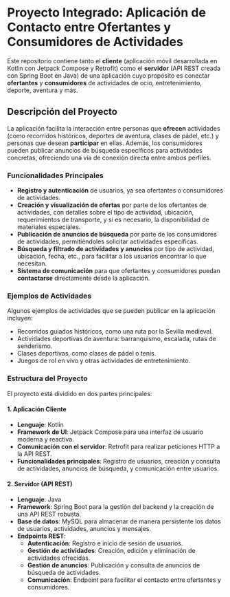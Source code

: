 # Proyecto Integrado: Aplicación de Contacto entre Ofertantes y Consumidores de Actividades

Este repositorio contiene tanto el **cliente** (aplicación móvil desarrollada en Kotlin con Jetpack Compose y Retrofit) como el **servidor** (API REST creada con Spring Boot en Java) de una aplicación cuyo propósito es conectar **ofertantes** y **consumidores** de actividades de ocio, entretenimiento, deporte, aventura y más.

## Descripción del Proyecto

La aplicación facilita la interacción entre personas que **ofrecen** actividades (como recorridos históricos, deportes de aventura, clases de pádel, etc.) y personas que desean **participar** en ellas. Además, los consumidores pueden publicar anuncios de búsqueda específicos para actividades concretas, ofreciendo una vía de conexión directa entre ambos perfiles.

### Funcionalidades Principales

- **Registro y autenticación** de usuarios, ya sea ofertantes o consumidores de actividades.
- **Creación y visualización de ofertas** por parte de los ofertantes de actividades, con detalles sobre el tipo de actividad, ubicación, requerimientos de transporte, y si es necesario, la disponibilidad de materiales especiales.
- **Publicación de anuncios de búsqueda** por parte de los consumidores de actividades, permitiéndoles solicitar actividades específicas.
- **Búsqueda y filtrado de actividades y anuncios** por tipo de actividad, ubicación, fecha, etc., para facilitar a los usuarios encontrar lo que necesitan.
- **Sistema de comunicación** para que ofertantes y consumidores puedan **contactarse** directamente desde la aplicación.

### Ejemplos de Actividades

Algunos ejemplos de actividades que se pueden publicar en la aplicación incluyen:

- Recorridos guiados históricos, como una ruta por la Sevilla medieval.
- Actividades deportivas de aventura: barranquismo, escalada, rutas de senderismo.
- Clases deportivas, como clases de pádel o tenis.
- Juegos de rol en vivo y otras actividades de entretenimiento.

### Estructura del Proyecto

El proyecto está dividido en dos partes principales:

#### 1. Aplicación Cliente

- **Lenguaje**: Kotlin
- **Framework de UI**: Jetpack Compose para una interfaz de usuario moderna y reactiva.
- **Comunicación con el servidor**: Retrofit para realizar peticiones HTTP a la API REST.
- **Funcionalidades principales**: Registro de usuarios, creación y consulta de actividades, anuncios de búsqueda, y comunicación entre usuarios.

#### 2. Servidor (API REST)

- **Lenguaje**: Java
- **Framework**: Spring Boot para la gestión del backend y la creación de una API REST robusta.
- **Base de datos**: MySQL para almacenar de manera persistente los datos de usuarios, actividades, anuncios y mensajes.
- **Endpoints REST**: 
  - **Autenticación**: Registro e inicio de sesión de usuarios.
  - **Gestión de actividades**: Creación, edición y eliminación de actividades ofrecidas.
  - **Gestión de anuncios**: Publicación y consulta de anuncios de búsqueda de actividades.
  - **Comunicación**: Endpoint para facilitar el contacto entre ofertantes y consumidores.
